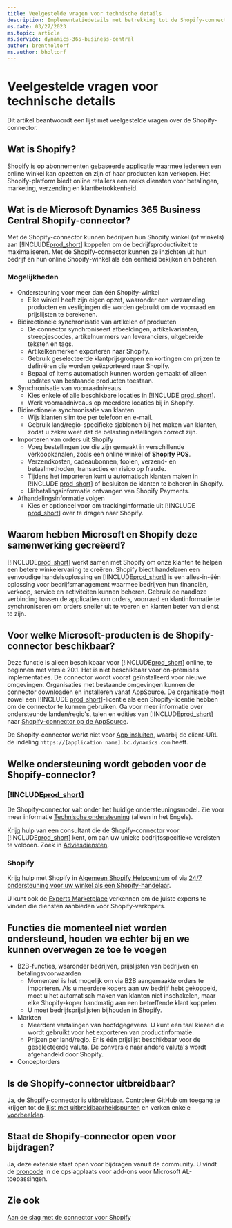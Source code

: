 ```yaml
---
title: Veelgestelde vragen voor technische details
description: Implementatiedetails met betrekking tot de Shopify-connector
ms.date: 03/27/2023
ms.topic: article
ms.service: dynamics-365-business-central
author: brentholtorf
ms.author: bholtorf
---
```


# Veelgestelde vragen voor technische details

Dit artikel beantwoordt een lijst met veelgestelde vragen over de Shopify-connector.

## Wat is Shopify?

Shopify is op abonnementen gebaseerde applicatie waarmee iedereen een online winkel kan opzetten en zijn of haar producten kan verkopen. Het Shopify-platform biedt online retailers een reeks diensten voor betalingen, marketing, verzending en klantbetrokkenheid.

## Wat is de Microsoft Dynamics 365 Business Central Shopify-connector?

Met de Shopify-connector kunnen bedrijven hun Shopify winkel (of winkels) aan [!INCLUDE[prod_short](../includes/prod_short.md)] koppelen om de bedrijfsproductiviteit te maximaliseren. Met de Shopify-connector kunnen ze inzichten uit hun bedrijf en hun online Shopify-winkel als één eenheid bekijken en beheren.

### Mogelijkheden

- Ondersteuning voor meer dan één Shopify-winkel
  - Elke winkel heeft zijn eigen opzet, waaronder een verzameling producten en vestigingen die worden gebruikt om de voorraad en prijslijsten te berekenen.  
- Bidirectionele synchronisatie van artikelen of producten
  - De connector synchroniseert afbeeldingen, artikelvarianten, streepjescodes, artikelnummers van leveranciers, uitgebreide teksten en tags.  
  - Artikelkenmerken exporteren naar Shopify.  
  - Gebruik geselecteerde klantprijsgroepen en kortingen om prijzen te definiëren die worden geëxporteerd naar Shopify.  
  - Bepaal of items automatisch kunnen worden gemaakt of alleen updates van bestaande producten toestaan.  
- Synchronisatie van voorraadniveaus
  - Kies enkele of alle beschikbare locaties in [!INCLUDE [prod_short](../includes/prod_short.md)].  
  - Werk voorraadniveaus op meerdere locaties bij in Shopify.  
- Bidirectionele synchronisatie van klanten
  - Wijs klanten slim toe per telefoon en e-mail.  
  - Gebruik land/regio-specifieke sjablonen bij het maken van klanten, zodat u zeker weet dat de belastinginstellingen correct zijn.  
- Importeren van orders uit Shopify
  - Voeg bestellingen toe die zijn gemaakt in verschillende verkoopkanalen, zoals een online winkel of **Shopify POS**.
  - Verzendkosten, cadeaubonnen, fooien, verzend- en betaalmethoden, transacties en risico op fraude.  
  - Tijdens het importeren kunt u automatisch klanten maken in [!INCLUDE [prod_short](../includes/prod_short.md)] of besluiten de klanten te beheren in Shopify.  
  - Uitbetalingsinformatie ontvangen van Shopify Payments.
- Afhandelingsinformatie volgen
  - Kies er optioneel voor om trackinginformatie uit [!INCLUDE [prod_short](../includes/prod_short.md)] over te dragen naar Shopify.  

## Waarom hebben Microsoft en Shopify deze samenwerking gecreëerd?

[!INCLUDE[prod_short](../includes/prod_long.md)] werkt samen met Shopify om onze klanten te helpen een betere winkelervaring te creëren. Shopify biedt handelaren een eenvoudige handelsoplossing en [!INCLUDE[prod_short](../includes/prod_short.md)] is een alles-in-één oplossing voor bedrijfsmanagement waarmee bedrijven hun financiën, verkoop, service en activiteiten kunnen beheren. Gebruik de naadloze verbinding tussen de applicaties om orders, voorraad en klantinformatie te synchroniseren om orders sneller uit te voeren en klanten beter van dienst te zijn.

## Voor welke Microsoft-producten is de Shopify-connector beschikbaar?

Deze functie is alleen beschikbaar voor [!INCLUDE[prod_short](../includes/prod_short.md)] online, te beginnen met versie 20.1. Het is niet beschikbaar voor on-premises implementaties. De connector wordt vooraf geïnstalleerd voor nieuwe omgevingen. Organisaties met bestaande omgevingen kunnen de connector downloaden en installeren vanaf AppSource. De organisatie moet zowel een [!INCLUDE [prod_short](../includes/prod_short.md)]-licentie als een Shopify-licentie hebben om de connector te kunnen gebruiken. Ga voor meer informatie over ondersteunde landen/regio's, talen en edities van [!INCLUDE[prod_short](../includes/prod_short.md)] naar [Shopify-connector op de AppSource](https://go.microsoft.com/fwlink/?linkid=2196238).

De Shopify-connector werkt niet voor [App insluiten](/dynamics365/business-central/dev-itpro/deployment/embed-app-overview), waarbij de client-URL de indeling `https://[application name].bc.dynamics.com` heeft.

## Welke ondersteuning wordt geboden voor de Shopify-connector?

### [!INCLUDE[prod_short](../includes/prod_short.md)]

De Shopify-connector valt onder het huidige ondersteuningsmodel. Zie voor meer informatie [Technische ondersteuning](/dynamics365/business-central/dev-itpro/administration//manage-technical-support) (alleen in het Engels).

Krijg hulp van een consultant die de Shopify-connector voor [!INCLUDE[prod_short](../includes/prod_short.md)] kent, om aan uw unieke bedrijfsspecifieke vereisten te voldoen. Zoek in [Adviesdiensten](https://aka.ms/BCShopifyConsultant).

### Shopify

Krijg hulp met Shopify in [Algemeen Shopify Helpcentrum](https://help.shopify.com/) of via [24/7 ondersteuning voor uw winkel als een Shopify-handelaar](https://help.shopify.com/questions#/).

U kunt ook de [Experts Marketplace](https://experts.shopify.com/) verkennen om de juiste experts te vinden die diensten aanbieden voor Shopify-verkopers.

## Functies die momenteel niet worden ondersteund, houden we echter bij en we kunnen overwegen ze toe te voegen

- B2B-functies, waaronder bedrijven, prijslijsten van bedrijven en betalingsvoorwaarden
  - Momenteel is het mogelijk om via B2B aangemaakte orders te importeren. Als u meerdere kopers aan uw bedrijf hebt gekoppeld, moet u het automatisch maken van klanten niet inschakelen, maar elke Shopify-koper handmatig aan een betreffende klant koppelen.
  - U moet bedrijfsprijslijsten bijhouden in Shopify.
- Markten
  - Meerdere vertalingen van hoofdgegevens. U kunt één taal kiezen die wordt gebruikt voor het exporteren van productinformatie.
  - Prijzen per land/regio. Er is één prijslijst beschikbaar voor de geselecteerde valuta. De conversie naar andere valuta's wordt afgehandeld door Shopify.
- Conceptorders

## Is de Shopify-connector uitbreidbaar?

Ja, de Shopify-connector is uitbreidbaar. Controleer GitHub om toegang te krijgen tot de [lijst met uitbreidbaarheidspunten](https://github.com/microsoft/ALAppExtensions/tree/main/Apps/W1/Shopify) en verken enkele [voorbeelden](https://github.com/microsoft/ALAppExtensions/blob/main/Apps/W1/Shopify/extensibility_examples.md).

## Staat de Shopify-connector open voor bijdragen?

Ja, deze extensie staat open voor bijdragen vanuit de community. U vindt de [broncode](https://github.com/microsoft/ALAppExtensions/tree/main/Apps/W1/Shopify) in de opslagplaats voor add-ons voor Microsoft AL-toepassingen.

## Zie ook

[Aan de slag met de connector voor Shopify](get-started.md)  
